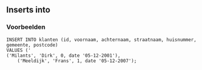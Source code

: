 ## Inserts into
### Voorbeelden
```
INSERT INTO klanten (id, voornaam, achternaam, straatnaam, huisnummer, gemeente, postcode) 
VALUES (' 
('Milants', 'Dirk', 0, date '05-12-2001'), 
	('Meeldijk', 'Frans', 1, date '05-12-2007');
```
<!--stackedit_data:
eyJoaXN0b3J5IjpbLTk1NTI0OTEwN119
-->